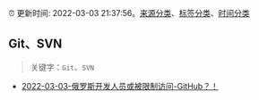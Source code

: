 :alarm_clock: 更新时间: 2022-03-03 21:37:56。[来源分类](../README.md)、[标签分类](../TAGS.md)、[时间分类](../TIMELINE.md)

## Git、SVN


> 关键字：`Git`、`SVN`



- [2022-03-03-俄罗斯开发人员或被限制访问-GitHub？！](https://toutiao.io/k/d00vtoz) 